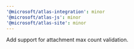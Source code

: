 ```yaml
---
'@microsoft/atlas-integration': minor
'@microsoft/atlas-js': minor
'@microsoft/atlas-site': minor
---
```


Add support for attachment max count validation.
